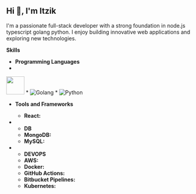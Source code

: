 ## Hi 👋, I'm Itzik


I'm a passionate full-stack developer with a strong foundation in node.js typescript golang python. I enjoy building innovative web applications and exploring new technologies. 

**Skills**
* **Programming Languages**
* 
<img src="[https://github.com/favicon.ico](https://zweck.io/wp-content/uploads/2021/07/typescript-node.jpg)" width="48"> </img> * ![Golang](https://www.techasoft.com/blog/2019/12/1576592374.png) * ![Python](https://www.python.org/static/img/python-logo.png) 



* **Tools and Frameworks**
  * **React:**

* * **DB**
  * **MongoDB:**
  * **MySQL:**
    
* * **DEVOPS**
  * **AWS:** 
  * **Docker:** 
  * **GitHub Actions:** 
  * **Bitbucket Pipelines:** 
  * **Kubernetes:** 
